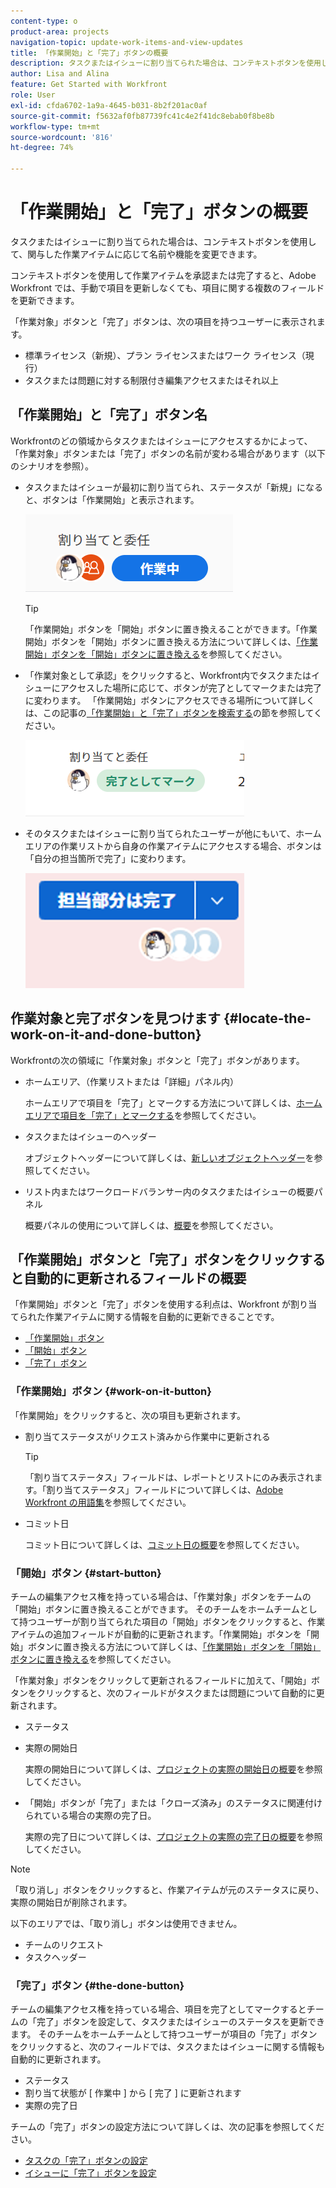 ```yaml
---
content-type: o
product-area: projects
navigation-topic: update-work-items-and-view-updates
title: 「作業開始」と「完了」ボタンの概要
description: タスクまたはイシューに割り当てられた場合は、コンテキストボタンを使用して、関与した作業アイテムに応じて名前や機能を変更できます。
author: Lisa and Alina
feature: Get Started with Workfront
role: User
exl-id: cfda6702-1a9a-4645-b031-8b2f201ac0af
source-git-commit: f5632af0fb87739fc41c4e2f41dc8ebab0f8be8b
workflow-type: tm+mt
source-wordcount: '816'
ht-degree: 74%

---
```


# 「作業開始」と「完了」ボタンの概要

タスクまたはイシューに割り当てられた場合は、コンテキストボタンを使用して、関与した作業アイテムに応じて名前や機能を変更できます。

コンテキストボタンを使用して作業アイテムを承認または完了すると、Adobe Workfront では、手動で項目を更新しなくても、項目に関する複数のフィールドを更新できます。

「作業対象」ボタンと「完了」ボタンは、次の項目を持つユーザーに表示されます。

* 標準ライセンス（新規）、プラン ライセンスまたはワーク ライセンス（現行）
* タスクまたは問題に対する制限付き編集アクセスまたはそれ以上

## 「作業開始」と「完了」ボタン名

Workfrontのどの領域からタスクまたはイシューにアクセスするかによって、「作業対象」ボタンまたは「完了」ボタンの名前が変わる場合があります（以下のシナリオを参照）。

* タスクまたはイシューが最初に割り当てられ、ステータスが「新規」になると、ボタンは「作業開始」と表示されます。

  ![](assets/nwe-work-on-it-button.png)

  >[!TIP]
  >
  >「作業開始」ボタンを「開始」ボタンに置き換えることができます。「作業開始」ボタンを「開始」ボタンに置き換える方法について詳しくは、[「作業開始」ボタンを「開始」ボタンに置き換える](../../people-teams-and-groups/create-and-manage-teams/work-on-it-button-to-start-button.md)を参照してください。

* 「作業対象として承認」をクリックすると、Workfront内でタスクまたはイシューにアクセスした場所に応じて、ボタンが完了としてマークまたは完了に変わります。 「作業開始」ボタンにアクセスできる場所について詳しくは、この記事の[「作業開始」と「完了」ボタンを検索する](#locate-the-work-on-it-and-done-button)の節を参照してください。

  ![](assets/nwe-mark-as-done-button-350x122.png)

* そのタスクまたはイシューに割り当てられたユーザーが他にもいて、ホームエリアの作業リストから自身の作業アイテムにアクセスする場合、ボタンは「自分の担当箇所で完了」に変わります。

  ![](assets/home-left-done-with-my-part-button-350x184.png)

## 作業対象と完了ボタンを見つけます {#locate-the-work-on-it-and-done-button}

Workfrontの次の領域に「作業対象」ボタンと「完了」ボタンがあります。

* ホームエリア、（作業リストまたは「詳細」パネル内）

  ホームエリアで項目を「完了」とマークする方法について詳しくは、[ホームエリアで項目を「完了」とマークする](../../workfront-basics/using-home/using-the-home-area/mark-item-done-in-home.md)を参照してください。

* タスクまたはイシューのヘッダー

  オブジェクトヘッダーについて詳しくは、[新しいオブジェクトヘッダー](../../workfront-basics/the-new-workfront-experience/new-object-headers.md)を参照してください。

* リスト内またはワークロードバランサー内のタスクまたはイシューの概要パネル

  概要パネルの使用について詳しくは、[概要](../../workfront-basics/the-new-workfront-experience/summary-overview.md)を参照してください。

## 「作業開始」ボタンと「完了」ボタンをクリックすると自動的に更新されるフィールドの概要

「作業開始」ボタンと「完了」ボタンを使用する利点は、Workfront が割り当てられた作業アイテムに関する情報を自動的に更新できることです。

* [「作業開始」ボタン](#work-on-it-button)
* [「開始」ボタン](#start-button)
* [「完了」ボタン](#the-done-button)

### 「作業開始」ボタン {#work-on-it-button}

「作業開始」をクリックすると、次の項目も更新されます。

* 割り当てステータスがリクエスト済みから作業中に更新される

  >[!TIP]
  >
  >「割り当てステータス」フィールドは、レポートとリストにのみ表示されます。「割り当てステータス」フィールドについて詳しくは、[Adobe Workfront の用語集](../../workfront-basics/navigate-workfront/workfront-navigation/workfront-terminology-glossary.md)を参照してください。

* コミット日

  コミット日について詳しくは、[コミット日の概要](../../manage-work/projects/updating-work-in-a-project/overview-of-commit-dates.md)を参照してください。

### 「開始」ボタン {#start-button}

チームの編集アクセス権を持っている場合は、「作業対象」ボタンをチームの「開始」ボタンに置き換えることができます。 そのチームをホームチームとして持つユーザーが割り当てられた項目の「開始」ボタンをクリックすると、作業アイテムの追加フィールドが自動的に更新されます。「作業開始」ボタンを「開始」ボタンに置き換える方法について詳しくは、[「作業開始」ボタンを「開始」ボタンに置き換える](../../people-teams-and-groups/create-and-manage-teams/work-on-it-button-to-start-button.md)を参照してください。

「作業対象」ボタンをクリックして更新されるフィールドに加えて、「開始」ボタンをクリックすると、次のフィールドがタスクまたは問題について自動的に更新されます。

* ステータス
* 実際の開始日

  実際の開始日について詳しくは、[プロジェクトの実際の開始日の概要](../../manage-work/projects/planning-a-project/project-actual-start-date.md)を参照してください。

* 「開始」ボタンが「完了」または「クローズ済み」のステータスに関連付けられている場合の実際の完了日。

  実際の完了日について詳しくは、[プロジェクトの実際の完了日の概要](../../manage-work/projects/planning-a-project/project-actual-completion-date.md)を参照してください。

>[!NOTE]
>
>「取り消し」ボタンをクリックすると、作業アイテムが元のステータスに戻り、実際の開始日が削除されます。
>
>以下のエリアでは、「取り消し」ボタンは使用できません。
>
>* チームのリクエスト
>* タスクヘッダー
>

### 「完了」ボタン {#the-done-button}

チームの編集アクセス権を持っている場合、項目を完了としてマークするとチームの「完了」ボタンを設定して、タスクまたはイシューのステータスを更新できます。 そのチームをホームチームとして持つユーザーが項目の「完了」ボタンをクリックすると、次のフィールドでは、タスクまたはイシューに関する情報も自動的に更新されます。

* ステータス
* 割り当て状態が [ 作業中 ] から [ 完了 ] に更新されます
* 実際の完了日

チームの「完了」ボタンの設定方法について詳しくは、次の記事を参照してください。

* [タスクの「完了」ボタンの設定](../../people-teams-and-groups/create-and-manage-teams/configure-the-done-button-for-tasks.md)
* [イシューに「完了」ボタンを設定](../../people-teams-and-groups/create-and-manage-teams/configure-the-done-button-for-issues.md)
